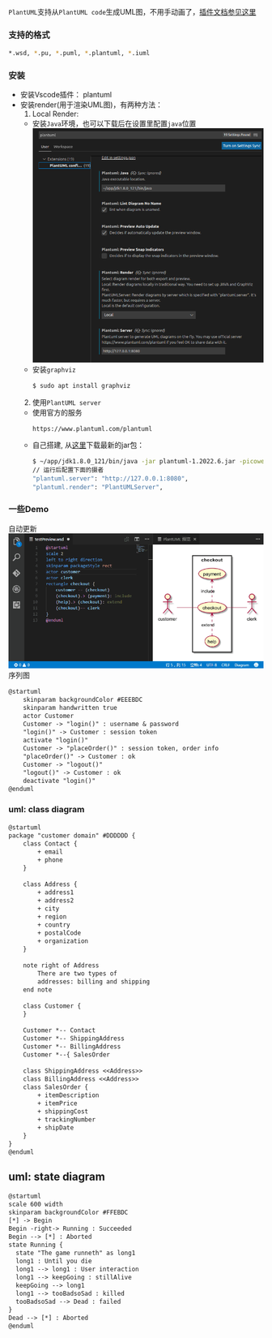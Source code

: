 `PlantUML`支持从`PlantUML code`生成UML图，不用手动画了，[插件文档参见这里](https://marketplace.visualstudio.com/items?itemName=jebbs.plantuml)
### 支持的格式
```bash
*.wsd, *.pu, *.puml, *.plantuml, *.iuml
```
### 安装
- 安装Vscode插件： plantuml
- 安装render(用于渲染UML图)，有两种方法：
  1. Local Render:
    - 安装`Java`环境，也可以下载后在设置里配置`java`位置
      ![](images/plantuml_01.png)
    - 安装`graphviz`
        ```bash
        $ sudo apt install graphviz
        ```
  2. 使用`PlantUML server`
    - 使用官方的服务
      ```url
      https://www.plantuml.com/plantuml
      ``` 
    - 自己搭建, 从[这里](https://github.com/plantuml/plantuml/releases)下载最新的jar包：
      ```bash
      $ ~/app/jdk1.8.0_121/bin/java -jar plantuml-1.2022.6.jar -picoweb
      // 运行后配置下面的摄者
      "plantuml.server": "http://127.0.0.1:8080",
      "plantuml.render": "PlantUMLServer",
      ``` 
### 一些Demo
自动更新
![](images/plantuml_02.gif)
序列图
```plantuml
@startuml
    skinparam backgroundColor #EEEBDC
    skinparam handwritten true
    actor Customer
    Customer -> "login()" : username & password
    "login()" -> Customer : session token
    activate "login()"
    Customer -> "placeOrder()" : session token, order info
    "placeOrder()" -> Customer : ok
    Customer -> "logout()"
    "logout()" -> Customer : ok
    deactivate "login()"
@enduml
```

### uml: class diagram


```plantuml
@startuml
package "customer domain" #DDDDDD {
    class Contact {
        + email
        + phone
    }

    class Address {
        + address1
        + address2
        + city
        + region
        + country
        + postalCode
        + organization
    }

    note right of Address 
        There are two types of 
        addresses: billing and shipping
    end note

    class Customer {
    }

    Customer *-- Contact
    Customer *-- ShippingAddress
    Customer *-- BillingAddress
    Customer *--{ SalesOrder

    class ShippingAddress <<Address>>
    class BillingAddress <<Address>>
    class SalesOrder {
        + itemDescription
        + itemPrice
        + shippingCost
        + trackingNumber
        + shipDate
    }
}
@enduml
```

## uml: state diagram
```plantuml
@startuml
scale 600 width
skinparam backgroundColor #FFEBDC
[*] -> Begin
Begin -right-> Running : Succeeded
Begin --> [*] : Aborted
state Running {
  state "The game runneth" as long1
  long1 : Until you die
  long1 --> long1 : User interaction
  long1 --> keepGoing : stillAlive
  keepGoing --> long1
  long1 --> tooBadsoSad : killed
  tooBadsoSad --> Dead : failed
}
Dead --> [*] : Aborted
@enduml
```